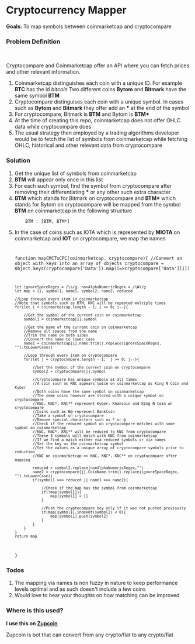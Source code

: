 <h1>Cryptocurrency Mapper</h1>
<b>Goals:</b> To map symbols between coinmarketcap and cryptocompare<br/>
<h3>Problem Definition</h3><br/>
<p>
Cryptocompare and Coinmarketcap offer an API where you can fetch prices and other relevant information.
<ol>
<li>Coinmarketcap distinguishes each coin with a unique ID. For example <b>BTC</b> has the id <i>bitcoin</i> Two different coins <b>Bytom</b> and <b>Bitmark</b> have the same symbol <b>BTM</b></li>
<li>Cryptocompare distinguises each coin with a unique symbol. In cases such as <b>Bytom</b> and <b>Bitmark</b> they offer add an <b>*</b> at the end of the symbol</li>
<li>For cryptocompare, Bitmark is <b>BTM</b> and Bytom is <b>BTM*</b></li>
<li>At the time of creating this repo, coinmarketcap does not offer OHLC data while cryptocompare does</li>
<li>The usual strategy then employed by a trading algorithms developer would be to fetch the list of symbols from coinmarketcap while fetching OHLC, historical and other relevant data from cryptocompare</li>
</ol>
</p>
<h3>Solution</h3>
<ol>
  <li>Get the unique list of symbols from coinmarketcap</li>
  <li><b>BTM</b> will appear only once in this list</li>
  <li>For each such symbol, find the symbol from cryptocompare after removing their differentiating <b>*</b> or any other such extra character</li>
  <li><b>BTM</b> which stands for Bitmark on cryptocompare and <b>BTM*</b> which stands for Bytom on cryptocompare will be mapped from the symbol <b>BTM</b> on coinmarketcap in the following structure</li>
  <code>
    BTM : [BTM, BTM*]
  </code>
  <li>In the case of coins such as IOTA which is represented by <b>MIOTA</b> on coinmarketcap and <b>IOT</b> on cryptocompare, we map the names</li>
  <code>
  
function mapCMCToCPC(coinmarketcap, cryptocompare){
	//Convert an object with keys into an array of objects
	cryptocompare = Object.keys(cryptocompare['Data']).map(i=>cryptocompare['Data'][i])

	let ignoreSpaceRegex = /\s/g, nonAlphaNumericRegex = /\W+/g
	let map = {}, symbol1, name1, symbol2, name2, reduced

	//Loop through every item in coinmarketcap
	//Note that symbols such as BTM, KNC will be repeated multiple times
	for(let i = coinmarketcap.length - 1; i >= 0; i--){

		//Get the symbol of the current coin on coinmarketcap
		symbol1 = coinmarketcap[i].symbol

		//Get the name of the current coin on coinmarketcap
		//Remove all spaces from the name
		//Trim the name on both sides
		//Convert the name to lower case
		name1 = coinmarketcap[i].name.trim().replace(ignoreSpaceRegex, "").toLowerCase()

		//Loop through every item on cryptocompare
		for(let j = cryptocompare.length - 1;  j >= 0; j--){

			//Get the symbol of the current coin on cryptocompare
			symbol2 = cryptocompare[j].Symbol

			//Cryptocompare has unique symbols at all times
			//A coin such as KNC appears twice on coinmarketcap as King N Coin and Kyber
			//Both coins have the same symbol on coinmarketcap
			//The same coins however are stored with a unique symbol on cryptocompare
			//KNC, KNC*, KNC** represent Kyber, Khancoin and King N Coin on cryptocompare
			//Coins such as B@ represent BankCoin
			//Take a symbol on cryptocompare
			//Remove special characters such as * or @
			//Check if the reduced symbol on cryptocompare matches with some symbol on coinmarketcap
			//KNC, KNC*, KNC** will be reduced to KNC from cryptocompare
			//These 3 symbols will match with KNC from coinmarketcap
			//If we find a match either via reduced symbols or via names
			//Set the key as the coinmarketcap symbol
			//Set the values as a unique array of cryptocompare symbols prior to reduction
			//KNC on coinmarketcap => KNC, KNC*, KNC** on cryptocompare after mapping

			reduced = symbol2.replace(nonAlphaNumericRegex,"")
			name2 = cryptocompare[j].CoinName.trim().replace(ignoreSpaceRegex, "").toLowerCase()	
			if(symbol1 === reduced || name1 === name2){

				//Check if the map has the symbol from coinmarketcap
				if(!map[symbol1]){
					map[symbol1] = []
				}

				//Push the cryptocompare key only if it was not pushed previously
				if(map[symbol1].indexOf(symbol2) < 0){
					map[symbol1].push(symbol2)	
				}
			}
		}
	}
	return map
}
  </code>
</ol>

<h3>Todos</h3>
<ol>
<li>The mapping via names is non fuzzy in nature to keep performance levels optimal and as such doesn't include a few coins</li>
<li>Would love to hear your thoughts on how matching can be improved</li>
</ol>

<h3>Where is this used?</h3>
<b>I use this on <a href="https://botlist.co/bots/zupcoin">Zupcoin</a></b>
<p>Zupcoin is bot that can convert from any crypto/fiat to any crypto/fiat</p>


